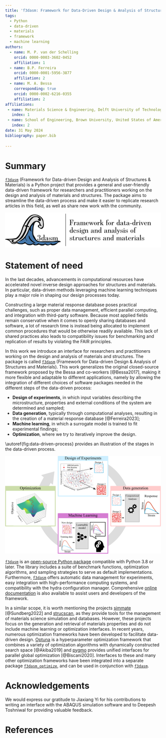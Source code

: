 ```yaml
---
title: 'f3dasm: Framework for Data-Driven Design & Analysis of Structures & Materials'
tags:
  - Python
  - data-driven
  - materials
  - framework
  - machine learning
authors:
  - name: M. P. van der Schelling
    orcid: 0000-0003-3602-0452
    affiliation: 1
  - name: B.P. Ferreira
    orcid: 0000-0001-5956-3877
    affiliation: 2
  - name: M. A. Bessa
    corresponding: true
    orcid: 0000-0002-6216-0355
    affiliation: 2
affiliations:
 - name: Materials Science & Engineering, Delft University of Technology, the Netherlands
   index: 1
 - name: School of Engineering, Brown University, United States of America
   index: 2
date: 31 May 2024
bibliography: paper.bib

---
```


# Summary

[`f3dasm`](https://github.com/bessagroup/f3dasm) (Framework for Data-driven Design and Analysis of Structures \& Materials) is a Python project that provides a general and user-friendly data-driven framework for researchers and practitioners working on the design and analysis of materials and structures. The package aims to streamline the data-driven process and make it easier to replicate research articles in this field, as well as share new work with the community. 

![Logo of [`f3dasm`](https://github.com/bessagroup/f3dasm). \label{fig:f3dasm_logo}](f3dasm_logo_long.png)

# Statement of need

In the last decades, advancements in computational resources have accelerated novel inverse design approaches for structures and materials. In particular, data-driven methods leveraging machine learning techniques play a major role in shaping our design processes today.

Constructing a large material response database poses practical challenges, such as proper data management, efficient parallel computing, and integration with third-party software. Because most applied fields remain conservative when it comes to openly sharing databases and software, a lot of research time is instead being allocated to implement common procedures that would be otherwise readily available. This lack of shared practices also leads to compatibility issues for benchmarking and replication of results by violating the FAIR principles.

In this work we introduce an interface for researchers and practitioners working on the design and analysis of materials and structures. The package is called [`f3dasm`](https://github.com/bessagroup/f3dasm) (Framework for Data-driven Design \& Analysis of Structures and Materials). This work generalizes the original closed-source framework proposed by the Bessa and co-workers [@Bessa2017], making it more flexible and adaptable to different applications, namely by allowing the integration of different choices of software packages needed in the different steps of the data-driven process:

- **Design of experiments**, in which input variables describing the microstructure, properties and external conditions of the system are determined and sampled;
- **Data generation**, typically through computational analyses, resulting in the creation of a material response database [@Ferreira2023];
- **Machine learning**, in which a surrogate model is trained to fit experimental findings;
- **Optimization**, where we try to iteratively improve the design.

\autoref{fig:data-driven-process} provides an illustration of the stages in the data-driven process. 

![Illustration of the `f3dasm` data-driven process. \label{fig:data-driven-process}](data-driven-process.png)

[`f3dasm`](https://github.com/bessagroup/f3dasm) is an [open-source Python package](https://pypi.org/project/f3dasm/) compatible with Python 3.8 or later. The library includes a suite of benchmark functions, optimization algorithms, and sampling strategies to serve as default implementations. Furthermore, [`f3dasm`](https://github.com/bessagroup/f3dasm) offers automatic data management for experiments, easy integration with high-performance computing systems, and compatibility with the hydra configuration manager. Comprehensive [online documentation](https://f3dasm.readthedocs.io/en/latest/) is also available to assist users and developers of the framework.

In a similar scope, it is worth mentioning the projects [simmate](https://github.com/jacksund/simmate) [@Sundberg2022] and [strucscan](https://github.com/ICAMS/strucscan), as they provide tools for the management of materials science simulation and databases. However, these projects focus on the generation and retrieval of materials properties and do not include machine learning or optimization interfaces. In recent years, numerous optimization frameworks have been developed to facilitate data-driven design. [Optuna](https://optuna.org/) is a hyperparameter optimization framework that combines a variety of optimization algorithms with dynamically constructed search space [@Akiba2019] and [pygmo](https://github.com/esa/pagmo2) provides unified interfaces for parallel global optimization [@Biscani2020]. Interfaces to these and many other optimization frameworks have been integrated into a separate package [`f3dasm_optimize`](https://github.com/bessagroup/f3dasm_optimize), and can be used in conjunction with [`f3dasm`](https://github.com/bessagroup/f3dasm).


# Acknowledgements

We would express our gratitude to Jiaxiang Yi for his contributions to writing an interface with the ABAQUS simulation software and to Deepesh Toshniwal for providing valuable feedback.

# References
